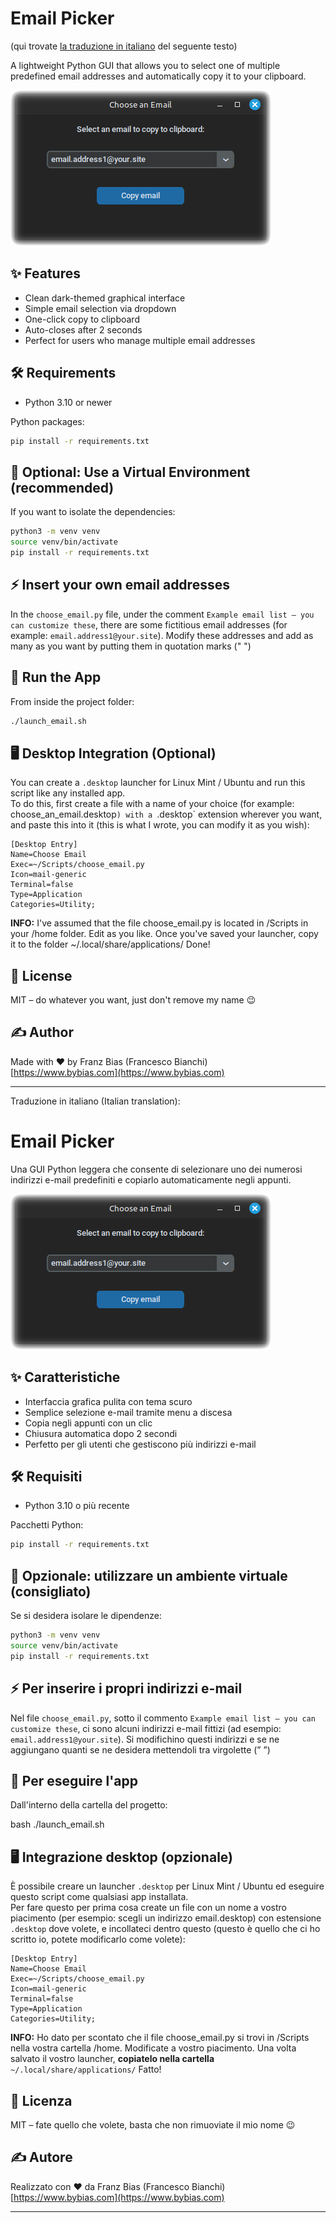 # Email Picker
(qui trovate [la traduzione in italiano](#italian) del seguente testo)

A lightweight Python GUI that allows you to select one of multiple predefined email addresses and automatically copy it to your clipboard.

![Screenshot Choose an Email](screenshot.png)

## ✨ Features

- Clean dark-themed graphical interface
- Simple email selection via dropdown
- One-click copy to clipboard
- Auto-closes after 2 seconds
- Perfect for users who manage multiple email addresses

## 🛠️ Requirements

- Python 3.10 or newer

Python packages:

```bash
pip install -r requirements.txt
```

## 🧪 Optional: Use a Virtual Environment (recommended)

If you want to isolate the dependencies:

```bash
python3 -m venv venv
source venv/bin/activate
pip install -r requirements.txt
```
## ⚡️ Insert your own email addresses
In the `choose_email.py` file, under the comment `Example email list – you can customize these`, there are some fictitious email addresses (for example: `email.address1@your.site`). Modify these addresses and add as many as you want by putting them in quotation marks (" ")

## 🚀 Run the App

From inside the project folder:

```bash
./launch_email.sh
```

## 🖥️ Desktop Integration (Optional)

You can create a `.desktop` launcher for Linux Mint / Ubuntu and run this script like any installed app.<BR>
To do this, first create a file with a name of your choice (for example: choose_an_email.desktop`) with a `.desktop` extension wherever you want, and paste this into it (this is what I wrote, you can modify it as you wish):
```
[Desktop Entry]
Name=Choose Email
Exec=~/Scripts/choose_email.py
Icon=mail-generic
Terminal=false
Type=Application
Categories=Utility;
```
**INFO:** I've assumed that the file choose_email.py is located in /Scripts in your /home folder. Edit as you like.
Once you've saved your launcher, copy it to the folder ~/.local/share/applications/
Done!

## 📄 License

MIT – do whatever you want, just don't remove my name 😉

## ✍️ Author

Made with ❤️ by Franz Bias (Francesco Bianchi)  
[https://www.bybias.com](https://www.bybias.com)

---

<a id="italian"></a>Traduzione in italiano (Italian translation):

# Email Picker
Una GUI Python leggera che consente di selezionare uno dei numerosi indirizzi e-mail predefiniti e copiarlo automaticamente negli appunti.

![Screenshot Choose an Email](screenshot.png)

## ✨ Caratteristiche

- Interfaccia grafica pulita con tema scuro
- Semplice selezione e-mail tramite menu a discesa
- Copia negli appunti con un clic
- Chiusura automatica dopo 2 secondi
- Perfetto per gli utenti che gestiscono più indirizzi e-mail

## 🛠️ Requisiti

- Python 3.10 o più recente

Pacchetti Python:

```bash
pip install -r requirements.txt
```

## 🧪 Opzionale: utilizzare un ambiente virtuale (consigliato)

Se si desidera isolare le dipendenze:

```bash
python3 -m venv venv
source venv/bin/activate
pip install -r requirements.txt
```

## ⚡️ Per inserire i propri indirizzi e-mail
Nel file `choose_email.py`, sotto il commento `Example email list – you can customize these`, ci sono alcuni indirizzi e-mail fittizi (ad esempio: `email.address1@your.site`). Si modifichino questi indirizzi e se ne aggiungano quanti se ne desidera mettendoli tra virgolette (” ”)

## 🚀 Per eseguire l'app
Dall'interno della cartella del progetto:

bash
./launch_email.sh

## 🖥️ Integrazione desktop (opzionale)

È possibile creare un launcher `.desktop` per Linux Mint / Ubuntu ed eseguire questo script come qualsiasi app installata.<BR>
Per fare questo per prima cosa create un file con un nome a vostro piacimento (per esempio: scegli un indirizzo email.desktop) con estensione `.desktop` dove volete, e incollateci dentro questo (questo è quello che ci ho scritto io, potete modificarlo come volete):
```
[Desktop Entry]
Name=Choose Email
Exec=~/Scripts/choose_email.py
Icon=mail-generic
Terminal=false
Type=Application
Categories=Utility;
```
**INFO:** Ho dato per scontato che il file choose_email.py si trovi in /Scripts nella vostra cartella /home. Modificate a vostro piacimento.
Una volta salvato il vostro launcher, **copiatelo nella cartella** `~/.local/share/applications/`
Fatto!

## 📄 Licenza

MIT – fate quello che volete, basta che non rimuoviate il mio nome 😉

## ✍️ Autore
Realizzato con ❤️ da Franz Bias (Francesco Bianchi) [https://www.bybias.com](https://www.bybias.com)

---
